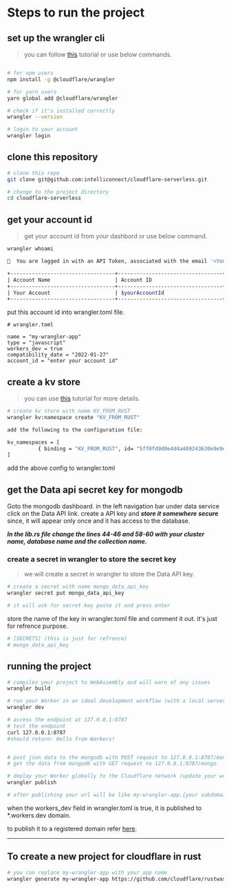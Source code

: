 # Steps to run the project

## set up the wrangler cli

> you can follow [this](https://developers.cloudflare.com/workers/get-started/guide) tutorial or use below commands.

```bash

# for npm users
npm install -g @cloudflare/wrangler

# for yarn users
yarn global add @cloudflare/wrangler

# check if it's installed correctly
wrangler --version

# login to your account
wrangler login
```

## clone this repository

```bash
# clone this repo
git clone git@github.com:intelliconnect/cloudflare-serverless.git

# change to the project directory
cd cloudflare-serverless
```

## get your account id

> get your account id from your dashbord or use below command.

```bash
wrangler whoami

👋  You are logged in with an API Token, associated with the email '<Your Email>'.

+----------------------------------+----------------------------------+
| Account Name                     | Account ID                       |
+----------------------------------+----------------------------------+
| Your Account                     | $yourAccountId                   |
+----------------------------------+----------------------------------+
```

put this account id into wrangler.toml file.

```text
# wrangler.toml

name = "my-wrangler-app"
type = "javascript"
workers_dev = true
compatibility_date = "2022-01-27"
account_id = "enter your account id"
```

## create a kv store

> you can use [this](https://developers.cloudflare.com/workers/tutorials/workers-kv-from-rust) tutorial for more details.

```bash
# create kv store with name KV_FROM_RUST
wrangler kv:namespace create "KV_FROM_RUST"

add the following to the configuration file:

kv_namespaces = [
          { binding = "KV_FROM_RUST", id= "5ff0fd9d0e4d4a409243630e9e9ef03c" }
]
```

add the above config to wrangler.toml

## get the Data api secret key for mongodb

Goto the mongodb dashboard. in the left navigation bar under data service click on the Data API link.
create a API key and ***store it somewhere secure*** since, it will appear only once and it has access to the database.

***In the lib.rs file change the lines 44-46 and 58-60 with your cluster name, database name and the collection name.***

### create a secret in wrangler to store the secret key

> we will create a secret in wrangler to store the Data API key.

```bash
# create a secret with name mongo_data_api_key
wrangler secret put mongo_data_api_key

# it will ask for secret key paste it and press enter

```

store the name of the key in wrangler.toml file and comment it out. it's just for refrence purpose.

```toml
# [SECRETS] (this is just for refrence)
# mongo_data_api_key
```

## running the project

```bash
# compiles your project to WebAssembly and will warn of any issues
wrangler build 

# run your Worker in an ideal development workflow (with a local server, file watcher & more)
wrangler dev

# access the endpoint at 127.0.0.1:8787
# test the endpoint
curl 127.0.0.1:8787
#should return: Hello from Workers!


# post json data to the mongodb with POST request to 127.0.0.1:8787/mongo_post and the json body to post
# get the data from mongodb with GET request to 127.0.0.1:8787/mongo

# deploy your Worker globally to the Cloudflare network (update your wrangler.toml file for configuration)
wrangler publish

# after publishing your url will be like my-wrangler-app.{your subdomain}.workers.dev

```

when the workers_dev field in wrangler.toml is true, it is published to *.workers.dev domain.

to publish it to a registered domain refer [here](https://developers.cloudflare.com/workers/get-started/guide#optional-configure-for-deploying-to-a-registered-domain).

----

## To create a new project for cloudflare in rust

```bash
# you can replace my-wrangler-app with your app name
wrangler generate my-wrangler-app https://github.com/cloudflare/rustwasm-worker-template
```
